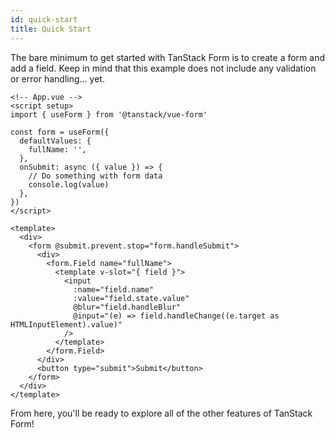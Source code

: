 ```yaml
---
id: quick-start
title: Quick Start
---
```


The bare minimum to get started with TanStack Form is to create a form and add a field. Keep in mind that this example does not include any validation or error handling... yet.

```vue
<!-- App.vue -->
<script setup>
import { useForm } from '@tanstack/vue-form'

const form = useForm({
  defaultValues: {
    fullName: '',
  },
  onSubmit: async ({ value }) => {
    // Do something with form data
    console.log(value)
  },
})
</script>

<template>
  <div>
    <form @submit.prevent.stop="form.handleSubmit">
      <div>
        <form.Field name="fullName">
          <template v-slot="{ field }">
            <input
              :name="field.name"
              :value="field.state.value"
              @blur="field.handleBlur"
              @input="(e) => field.handleChange((e.target as HTMLInputElement).value)"
            />
          </template>
        </form.Field>
      </div>
      <button type="submit">Submit</button>
    </form>
  </div>
</template>
```

From here, you'll be ready to explore all of the other features of TanStack Form!

